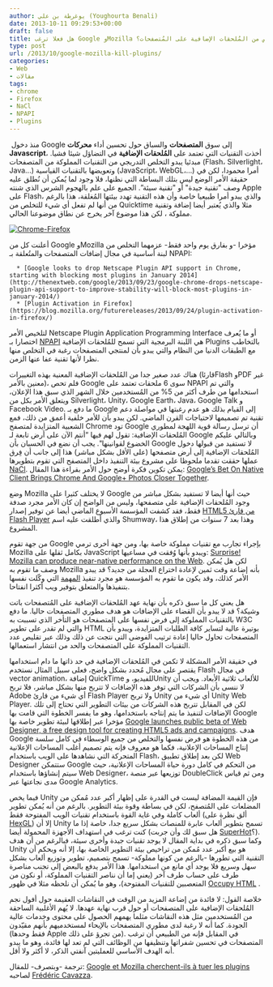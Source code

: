 ```yaml
---
author: يوغرطة بن علي (Youghourta Benali)
date: 2013-10-11 09:29:53+00:00
draft: false
title: هل فعلا ترغب Google وMozilla في التخلص من المُلحقات الإضافية على المُتصفحات؟
type: post
url: /2013/10/google-mozilla-kill-plugins/
categories:
- Web
- مقالات
tags:
- chrome
- Firefox
- NaCl
- NPAPI
- Plugins
---
```


 منذ دخول Google إلى سوق **المتصفحات** والسباق حول تحسين أداء **محركات Javascript**، أخذت التقنيات التي تعتمد على **المُلحقات الإضافية** في التضاؤل شيئا فشيا. مبدئيا يبدو التخلص التدريجي من التقنيات المملوكة من المتصفحات (Flash، Silverlight، Java...) وتعويضها بالتقنيات القياسية (JavaScript، WebGL،...) أمرا محمودا، لكن في حقيقة الأمر الوضع ليس بتلك البساطة التي نظنها، فلا وجود لما يُمكن أن نُطلق عليه وصف "تقنية جيدة" أو "تقنية سيئة”. الجميع على علم بالهجوم الشرس الذي شنته Apple على Flash، والذي يبدو أمرا طبيعيا خاصة وأن هذه التقنية تهدد بيئتها المُغلقة، هذا بالرغم من أنها لم تفعل أي شيء للتخلص من Quicktime مثلا والذي يُعتبر أيضا إضافة وتقنية مملوكة ، لكن هذا موضوع آخر يخرج عن نطاق موضوعنا الحالي.




[![Chrome-Firefox](http://www.it-scoop.com/wp-content/uploads/2013/10/Chrome-Firefox.jpg)
](http://www.it-scoop.com/wp-content/uploads/2013/10/Chrome-Firefox.jpg)




أعلنت كل من Google وMozilla مؤخرا -و بفارق يوم واحد فقط- عزمهما التخلص من لبنة أساسية في مجال إضافات المتصفحات والمتُعلقة بـ NPAPI:






 	  * [Google looks to drop Netscape Plugin API support in Chrome, starting with blocking most plugins in January 2014](http://thenextweb.com/google/2013/09/23/google-chrome-drops-netscape-plugin-api-support-to-improve-stability-will-block-most-plugins-in-january-2014/)
 	  * [Plugin Activation in Firefox](https://blog.mozilla.org/futurereleases/2013/09/24/plugin-activation-in-firefox/)



لتلخيص الأمر Netscape Plugin Application Programming Interface أو ما يُعرف اختصارا بـ [NPAPI](http://en.wikipedia.org/wiki/NPAPI) هي اللبنة البرمجية التي تسمح للمُلحقات الإضافية Plugins بالتخاطب مع الطبقات الدنيا من النظام والتي يبدو بأن لمنتجي المتصفحات رغبة في التخلص منها نظرا لأنها تقنية عفا عنها الزمن.




هناك عدد صغير جدا من المُلحقات الإضافية المعنية بهذه التغييرات (قارئاFlash وPDF غير معنين بالأمر)، فلم تحص Google سوى 6 ملحقات تعتمد على NPAPI والتي تم استخدامها من طرف أكثر من 5% من المُستخدمين خلال الشهر الذي سبق هذا الإعلان، ويتعلق الأمر بكل من Silverlight، Unity، Google Earth، Java، Google Talk و Facebook Video. ما دفع بـ Google إلى القيام بذلك هو عدم رغبتها في مواصلة دعم تقنية تم تصميمها لاحتياجات القرن الماضي. لكن يبدو بأن للأمر خلفية أعمق من ذلك، فمع الشعبية المتزايدة لمتصفح Chrome تود Google أن ترسل رسالة قوية اللهجة لمطوري المُلحقات الإضافية: تقول لهم فيها “أنتم الآن على أرض تابعة لـ Google وبالتالي عليكم الخضوع لقوانينها". يجب أن نضع في الحسبان بأن Google لا تستفيد من قبولها دخول المُلحقات الإضافية إلى أرض متصفحها (على الأقل بشكل مباشر) هذا إلى جانب أن فِرق عملها حققت تقدما ملحوظا على مشروع بيئة التنفيذ داخل المتصفح التي تقوم بتطويرها [NaCl](https://developers.google.com/native-client/). يمكن تكوين فكرة أوضح حول الأمر بقراءة هذا المقال: [Google’s Bet On Native Client Brings Chrome And Google+ Photos Closer Together](http://techcrunch.com/2013/09/15/googles-bet-on-native-client-brings-chrome-and-google-photos-closer-together/).




وضع Mozilla لا يختلف كثيرا على Google حيث أنها أيضا لا تستفيد بشكل مباشر من وجود المُلحقات الإضافية على متصفحها، وليس من الواضح إن كان الأمر مجرد صدفة فقط، فقد كشفت المؤسسة الأسبوع الماضي أيضا عن توفير إصدار [HTML5 ](http://techcrunch.com/2013/10/03/shumway-mozillas-html5-based-flash-player-replacement-lands-in-firefox-nightly/)[من قارئ ](http://techcrunch.com/2013/10/03/shumway-mozillas-html5-based-flash-player-replacement-lands-in-firefox-nightly/)[Flash Player](http://techcrunch.com/2013/10/03/shumway-mozillas-html5-based-flash-player-replacement-lands-in-firefox-nightly/) والذي أطلقت عليه اسم Shumway، وهذا بعد 7 سنوات من إطلاق هذا المشروع.




من جهة تقوم Google بإجراء تجارب مع تقنيات مملوكة خاصة بها، ومن جهة أخرى ترمي Mozilla بكامل ثقلها على JavaScript ويبدو بأنها وُفقت في مساعيها: [Surprise! Mozilla can produce near-native performance on the Web](http://arstechnica.com/information-technology/2013/05/native-level-performance-on-the-web-a-brief-examination-of-asm-js/). لكن هل يُمكن وصف ما تقوم به Mozilla بأنه إضاعة وقت ثمين لإعادة اختراع العجلة من جديد؟ قد يبدو الأمر كذلك، وقد يكون ما تقوم به المؤسسة هو مجرد تنفيذ [المهمة](http://www.mozilla.org/fr/mission/) التي وكّلت نفسها بتنفيذها والمتعلق بتوفير ويب أكثرا انفتاحا.




هل يعني كل ما سبق ذكره بأن نهاية عهد المُلحقات الإضافية على المُتصفحات باتت وشيكة؟ قد لا يبدو بأن القضاء على الإضافات هو هدف مطوري المتصفحات حاليا. ما دفع بالتقنيات المملوكة إلى فرض نفسها على المتصفحات هو التأخر الذي تسببت به W3C والتي لم تقدر على تطوير HTML بوتيرة عالية لتساير كافة الطلبات المتزايدة، ويبدو بأن المتصفحات تحاول حاليا إعادة ترتيب الفوضى التي نتجت عن ذلك وذلك عبر تقليص عدد التقنيات المملوكة على المتصفحات والحد من انتشار استعمالها.




في حقيقة الأمر المشكلة لا تكمن في المُلحقات الإضافية في حد ذاتها ما دام استخدامها يقتصر على مجال مُحدد بشكل واضح، فعلى سبيل المثال نستخدم Flash في مجال vector animation، إضافة QuickTime للفيديو، وUnity للألعاب ثلاثية الأبعاد. ويجب أن لا ننسى بأن الشركات التي توفر هذه الإضافات لا تتربح منها بشكل مباشر، فلا تربح Adobe أي شيء من قارئ Flash Player ولا تربح Unity أي شيء من Unity Web Player. لكن في المقابل تتربح هذه الشركات من بيئات التطوير التي تحتاج إلى تلك الإضافات لتنفيذ ما يتم إنتاجه باستخدامها، وهو ما يفسر الخطوة التي قامت بها Google مؤخرا عبر إطلاقها لبيئة تطوير خاصة بها [Google launches public beta of Web Designer, a free design tool for creating HTML5 ads and campaigns](http://thenextweb.com/google/2013/09/30/google-launches-public-beta-of-web-designer-a-design-tool-for-creating-html5-ads-and-campaigns/). هدف Google من هذه الخطوة هو فرض نفسها والتخلص من جميع الوسطاء في كامل سلسة إنتاج المساحات الإعلانية، فكما هو معروف فإنه يتم تصميم أغلب المساحات الإعلانية المتحركة التي نشاهدها على الويب باستخدام Flash، لكن بعد إطلاق تطبيق Web Designer ستتمكن Google من التحكم في كامل دورة حياة المساحات الإعلانية، حيث سيتم إنشاؤها باستخدام Web Designer، توزيعها عبر منصة DoubleClick ومن ثم قياس مدى نجاعتها عبر Google Analytics.




فيما يخص Unity فإن القيمة المضافة ليست في القدرة على إظهار أكبر عدد مُمكن من المضلعات على المُتصفح، لكن في بساطة وقوة بيئة التطوير. بالرغم من أنه يُمكن تطوير ألعاب كاملة وفي غاية القوة باستخدام تقنيات الويب المفتوحة فقط (ألق نظرة على [HexGL](http://hexgl.bkcore.com/)) إلا أن Unity تسمح بتطوير ألعاب عابرة للمنصات بشكل سريع جدا، خاصة إذا ما كنت ترغب في استهداف الأجهزة المحمولة أيضا (هل سبق لك وأن جربت [SuperHot](http://superhotgame.com/)؟). وكما سبق ذكره في بداية المقال لا يوجد تقنيات جيدة وأخرى سيئة، فبالرغم من أن هدف Unity هو بيع أكبر عدد مُمكن من تراخيص بيئة التطوير الخاصة بها، إلا أنه وبحكم أن التقنية التي تطورها -بالرغم من كونها مملوكة- تسمح بتصميم، تطوير وتوزيع ألعاب بشكل سهل وسريع فلا يوجد أي مانع من استخدامها. هذا الأمر يدفع بالبعض إلى تجنب مناصرة طرف على حساب طرف آخر (يعني إما أن نناصر التقنيات المملوكة، أو نكون من المتعصبين للتقنيات المفتوحة)، وهو ما يُمكن أن نلحظه مثلا في ظهور [Occupy HTML](http://occupyhtml.org/) .




خلاصة القول: لا فائدة من إضاعة المزيد من الوقت في النقاشات العقيمة حول أفول نجم المُلحقات الإضافية على المتصفحات أو حول قرب نهاية عهدها. لا يُهم الأغلبية الساحقة من المُستخدمين مثل هذه النقاشات مثلما يهمهم الحصول على محتوى وخدمات عالية الجودة. كما أنه لا رغبة لدى مطوري المتصفحات بالإيحاء لمستخدميهم بأنهم مقيّدون (فقط وحدها Apple من تجرؤ على ذلك). في المقابل فإنه من الطبيعي أن ترغب المتصفحات في تحسين شفراتها وتنظيفها من الوظائف التي لم تعد لها فائدة، وهو ما يبدو أنه الهدف الأساسي للعمليتين آنفتي الذكر، لا أكثر ولا أقل.




ترجمة -وبتصرف- للمقال: [Google et Mozilla cherchent-ils à tuer les plugins](http://www.interfacesriches.fr/2013/10/07/google-et-mozilla-cherchent-ils-a-tuer-les-plugins) لصاحبه [Frédéric Cavazza](https://twitter.com/FredCavazza).
